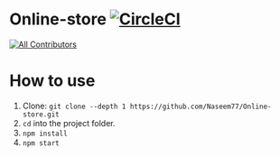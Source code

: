 # Online-store [![CircleCI](https://circleci.com/gh/Naseem77/Online-store.svg?style=svg)](https://circleci.com/gh/Naseem77/Online-store)
[![All Contributors](https://img.shields.io/badge/all_contributors-4-orange.svg?style=flat-square)](#contributors)
# How to use

1. Clone:  ```git clone --depth 1 https://github.com/Naseem77/Online-store.git```
2. ```cd``` into the project folder.
3. ```npm install```
4. ```npm start```

 

